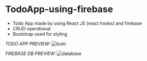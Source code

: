 # TodoApp-using-firebase

- Todo App made by using React JS (react hooks) and firebase
- CRUD operational
- Bootstrap used for styling

<i>TODO APP PREVIEW:</i>
![todo](https://user-images.githubusercontent.com/59365805/105579991-88bfe400-5dab-11eb-98b7-4de466e88c14.png)

<i>FIREBASE DB PREVIEW:</i>
![database](https://user-images.githubusercontent.com/59365805/105580133-69758680-5dac-11eb-8f81-a5402c01fead.png)

